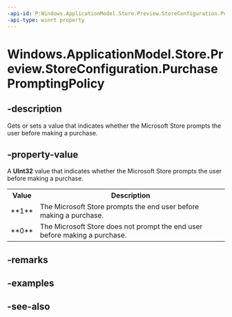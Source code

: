 ```yaml
---
-api-id: P:Windows.ApplicationModel.Store.Preview.StoreConfiguration.PurchasePromptingPolicy
-api-type: winrt property
---
```


<!-- Property syntax
public Windows.Foundation.IReference<uint> PurchasePromptingPolicy { get;  set; }
-->

# Windows.ApplicationModel.Store.Preview.StoreConfiguration.PurchasePromptingPolicy

## -description
Gets or sets a value that indicates whether the Microsoft Store prompts the user before making a purchase.

## -property-value
A **UInt32** value that indicates whether the Microsoft Store prompts the user before making a purchase. <table>
   <tr><th>Value</th><th>Description</th></tr>
   <tr><td>**1**</td><td>The Microsoft Store prompts the end user before making a purchase.</td></tr>
   <tr><td>**0**</td><td>The Microsoft Store does not prompt the end user before making a purchase.</td></tr>
</table>

## -remarks

## -examples

## -see-also
